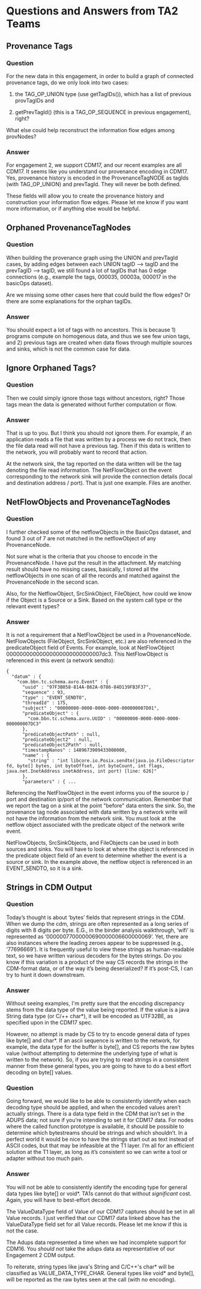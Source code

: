 # Questions and Answers from TA2 Teams

## Provenance Tags

### Question

For the new data in this engagement, in order to build a graph of
connected provenance tags, do we only look into two cases:

1. the TAG_OP_UNION type (use getTagIDs()), which has a list of
previous provTagIDs and

2. getPrevTagId() (this is a TAG_OP_SEQUENCE in previous engagement), right? 
 
What else could help reconstruct the information flow edges among provNodes?

### Answer

For engagement 2, we support CDM17, and our recent examples are all
CDM17.  It seems like you understand our provenance encoding in CDM17.
Yes, provenance history is encoded in the ProvenanceTagNODE as tagIds
(with TAG_OP_UNION) and prevTagId.  They will never be both defined. 

These fields will allow you to create the provenance history and
construction your information flow edges.  Please let me know if you
want more information, or if anything else would be helpful. 

## Orphaned ProvenanceTagNodes

### Question

When building the provenance graph using the UNION and prevTagId
cases, by adding edges between each UNION tagID --> tagID and the
prevTagID --> tagID, we still found a lot of tagIDs that has 0 edge
connections (e.g., example the tags, 000035, 00003a, 000017 in the
basicOps dataset). 
 
Are we missing some other cases here that could build the flow edges?
Or there are some explanations for the orphan tagIDs. 

### Answer

You should expect a lot of tags with no ancestors.  This is because 1)
programs compute on homogenous data, and thus we see few union tags,
and 2) previous tags are created when data flows through multiple
sources and sinks, which is not the common case for data. 

## Ignore Orphaned Tags?

### Question

Then we could simply ignore those tags without ancestors, right? Those
tags mean the data is generated without further computation or flow.  

### Answer

That is up to you.  But I think you should not ignore them.  For
example, if an application reads a file that was written by a
process we do not track, then the file data read will not have a
previous tag.  Then if this data is written to the network, you will
probably want to record that action.

At the network sink, the tag reported on the data written will be the
tag denoting the file read information.  The NetFlowObject on the event
corresponding to the network sink will provide the connection details
(local and destination address / port).  That is just one example.
Files are another.

## NetFlowObjects and ProvenanceTagNodes

### Question

I further checked some of the netflowObjects in the BasicOps dataset, and found 3 out of 7 are not matched in the netflowObject of any ProvenanceNode. 
 
Not sure what is the criteria that you choose to encode in the ProvenanceNode.  I have put the result in the attachment. My matching result should have no missing cases, basically, I stored all the netflowObjects in one scan of all the records and matched against the ProvenanceNode in the second scan.
 
Also, for the NetflowObject, SrcSinkObject, FileObject, how could we know if the Object is a Source or a Sink. Based on the system call type or the relevant event types? 

### Answer

It is not a requirement that a NetFlowObject be used in a ProvenanceNode.  NetFlowObjects (FileObject, SrcSinkObject, etc.) are also referenced in the predicateObject field of Events.  For example, look at NetFlowObject 00000000000000000000000000007dc3.  This NetFlowObject is referenced in this event (a network sendto):

```
{
  "datum" : {
    "com.bbn.tc.schema.avro.Event" : {
      "uuid" : "97F3B058-814A-B62A-0786-84D139FB3F37",
      "sequence" : 93,
      "type" : "EVENT_SENDTO",
      "threadId" : 175,
      "subject" : "00000000-0000-0000-0000-000000007D01",
      "predicateObject" : {
        "com.bbn.tc.schema.avro.UUID" : "00000000-0000-0000-0000-000000007DC3"
      },
      "predicateObjectPath" : null,
      "predicateObject2" : null,
      "predicateObject2Path" : null,
      "timestampNanos" : 1489673909433000000,
      "name" : {
        "string" : "int libcore.io.Posix.sendto(java.io.FileDescriptor fd, byte[] bytes, int byteOffset, int byteCount, int flags, java.net.InetAddress inetAddress, int port) [line: 626]"
      },
      "parameters" : { ...
```

Referencing the NetFlowObject in the event informs you of the source ip / port and destination ip/port of the network communication.  Remember that we report the tag on a sink at the point "before" data enters the sink.  So, the provenance tag node associated with data written by a network write will not have the information from the network sink.  You must look at the netflow object associated with the predicate object of the network write event.

NetFlowObjects, SrcSinkObjects, and FileObjects can be used in both sources and sinks.  You will have to look at where the object is referenced in the predicate object field of an event to determine whether the event is a source or sink.  In the example above, the netflow object is referenced in an EVENT_SENDTO, so it is a sink.

## Strings in CDM Output
 
### Question

Today’s thought is about ‘bytes’ fields that represent strings in the CDM. When we dump the cdm, strings are often  represented as a long series of digits with 8 digits per byte. E.G., in the binder analysis walkthrough, ‘wifi’ is represented as ‘00000077000000690000006600000069’. Yet, there are also instances where the leading zeroes appear to be suppressed (e.g., ‘77696669’). It is frequently useful to view these strings as human-readable text, so we have written various decoders for the bytes strings. Do you know if this variation is a product of the way CS records the strings in the CDM-format data, or of the way it’s being deserialized? If it’s post-CS, I can try to hunt it down downstream.

### Answer

Without seeing examples, I'm pretty sure that the encoding discrepancy stems from the data type of the value being reported.  If the value is a java String data type (or C/++ char*), it will be encoded as UTF32BE, as specified upon in the CDM17 spec.  

However, no attempt is made by CS to try to encode general data of types like byte[] and char*.  If an ascii sequence is written to the network, for example, the data type for the buffer is byte[], and CS reports the raw bytes value (without attempting to determine the underlying type of what is written to the network).  So, if you are trying to read strings in a consistent manner from these general types, you are going to have to do a best effort decoding on byte[] values.  
 
 
### Question

Going forward, we would like to be able to consistently identify when each decoding type should be applied, and when the encoded values aren’t actually strings. There is a data type field in the CDM that isn’t set in the ADUPS data; not sure if you’re intending to set it for CDM17 data. For nodes where the called function prototype is available, it should be possible to determine which bytestreams should be strings and which shouldn’t. In a perfect world it would be nice to have the strings start out as text instead of ASCII codes, but that may be infeasible at the T1 layer. I’m all for an efficient solution at the T1 layer, as long as it’s consistent so we can write a tool or adapter without too much pain.

### Answer

You will not be able to consistently identify the encoding type for general data types like byte[] or void*.  TA1s cannot do that without *significant* cost.  Again, you will have to best-effort decode.  

The ValueDataType field of Value of our CDM17 ​captures should be set in all Value records.  I just verified that our CDM17 data linked above has the ValueDataType field set for all Value records.  Please let me know if this is not the case.

The Adups data represented a time when we had incomplete support for CDM16.  You *should not* take the adups data as representative of our Engagement 2 CDM output.

To reiterate, string types like java's String and C/C++'s char* will be classified as VALUE_DATA_TYPE_CHAR.  General types like void* and byte[], will be reported as the raw bytes seen at the call (with no encoding).
